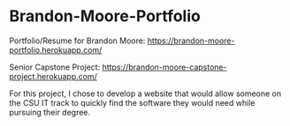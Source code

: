 # Brandon-Moore-Portfolio
Portfolio/Resume for Brandon Moore: https://brandon-moore-portfolio.herokuapp.com/

Senior Capstone Project:
https://brandon-moore-capstone-project.herokuapp.com/

For this project, I chose to develop a website that would allow someone on the CSU IT track to quickly find the software they would need while pursuing their degree.
